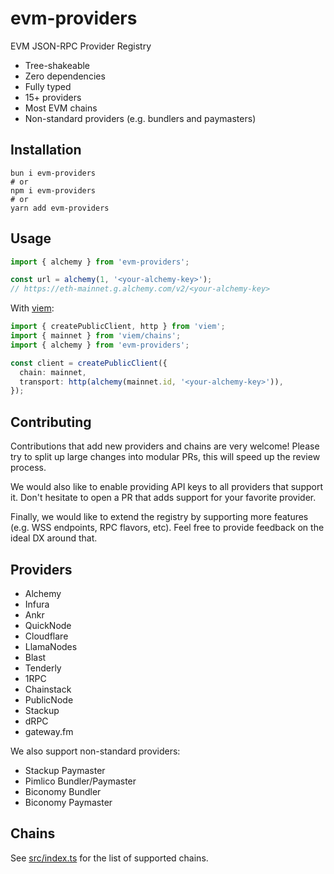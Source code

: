 # evm-providers

EVM JSON-RPC Provider Registry

- Tree-shakeable
- Zero dependencies
- Fully typed
- 15+ providers
- Most EVM chains
- Non-standard providers (e.g. bundlers and paymasters)

## Installation

```
bun i evm-providers
# or
npm i evm-providers
# or
yarn add evm-providers
```

## Usage

```ts
import { alchemy } from 'evm-providers';

const url = alchemy(1, '<your-alchemy-key>');
// https://eth-mainnet.g.alchemy.com/v2/<your-alchemy-key>
```

With [viem](https://github.com/wagmi-dev/viem):

```ts
import { createPublicClient, http } from 'viem';
import { mainnet } from 'viem/chains';
import { alchemy } from 'evm-providers';

const client = createPublicClient({
  chain: mainnet,
  transport: http(alchemy(mainnet.id, '<your-alchemy-key>')),
});
```

## Contributing

Contributions that add new providers and chains are very welcome! Please try to split up large changes into modular PRs, this will speed up the review process.

We would also like to enable providing API keys to all providers that support it. Don't hesitate to open a PR that adds support for your favorite provider.

Finally, we would like to extend the registry by supporting more features (e.g. WSS endpoints, RPC flavors, etc). Feel free to provide feedback on the ideal DX around that.

## Providers

- Alchemy
- Infura
- Ankr
- QuickNode
- Cloudflare
- LlamaNodes
- Blast
- Tenderly
- 1RPC
- Chainstack
- PublicNode
- Stackup
- dRPC
- gateway.fm

We also support non-standard providers:

- Stackup Paymaster
- Pimlico Bundler/Paymaster
- Biconomy Bundler
- Biconomy Paymaster

## Chains

See [src/index.ts](src/index.ts) for the list of supported chains.
